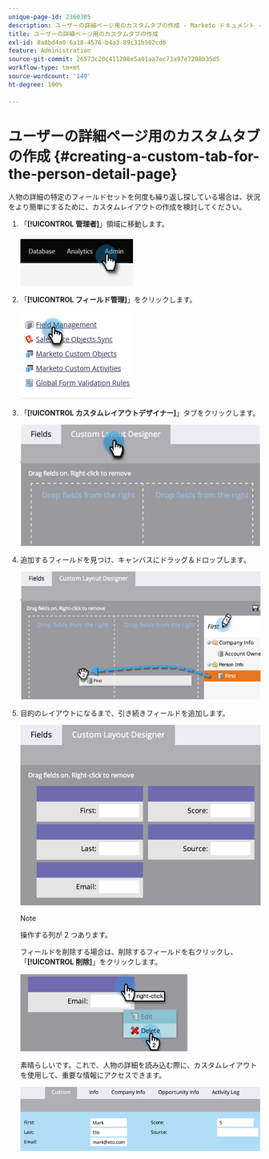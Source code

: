 ```yaml
---
unique-page-id: 2360305
description: ユーザーの詳細ページ用のカスタムタブの作成 - Marketo ドキュメント - 製品ドキュメント
title: ユーザーの詳細ページ用のカスタムタブの作成
exl-id: 8a8bd4a0-6a18-4576-b4a3-89c31b502cd6
feature: Administration
source-git-commit: 26573c20c411208e5a01aa7ec73a97e7208b35d5
workflow-type: tm+mt
source-wordcount: '149'
ht-degree: 100%

---
```


# ユーザーの詳細ページ用のカスタムタブの作成 {#creating-a-custom-tab-for-the-person-detail-page}

人物の詳細の特定のフィールドセットを何度も繰り返し探している場合は、状況をより簡単にするために、カスタムレイアウトの作成を検討してください。

1. 「**[!UICONTROL 管理者]**」領域に移動します。

   ![](assets/creating-a-custom-tab-for-the-person-detail-page-1.png)

1. 「**[!UICONTROL フィールド管理]**」をクリックします。

   ![](assets/creating-a-custom-tab-for-the-person-detail-page-2.png)

1. 「**[!UICONTROL カスタムレイアウトデザイナー]**」タブをクリックします。

   ![](assets/creating-a-custom-tab-for-the-person-detail-page-3.png)

1. 追加するフィールドを見つけ、キャンバスにドラッグ＆ドロップします。

   ![](assets/creating-a-custom-tab-for-the-person-detail-page-4.png)

1. 目的のレイアウトになるまで、引き続きフィールドを追加します。

   ![](assets/creating-a-custom-tab-for-the-person-detail-page-5.png)

   >[!NOTE]
   >
   >操作する列が 2 つあります。

   フィールドを削除する場合は、削除するフィールドを右クリックし、「**[!UICONTROL 削除]**」をクリックします。

   ![](assets/creating-a-custom-tab-for-the-person-detail-page-6.png)

   素晴らしいです。これで、人物の詳細を読み込む際に、カスタムレイアウトを使用して、重要な情報にアクセスできます。

   ![](assets/creating-a-custom-tab-for-the-person-detail-page-7.png)
